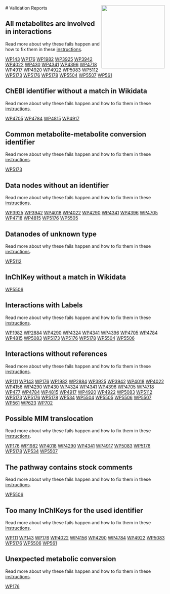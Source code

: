 <img style="float: right; width: 200px" src="https://cms-assets.nporadio.nl/npo3fm/NPO-Serious-Request-Logo-Groen-Ik-Steun-RGB.png" />
# Validation Reports

## All metabolites are involved in interactions


Read more about why these fails happen and how to fix them in these [instructions](https://www.wikipathways.org/WikiPathwaysCurator/IEMPathwayTests/allMetabolitesInteract).

[WP143](reports/WP143#all-metabolites-are-involved-in-interactions) [WP176](reports/WP176#all-metabolites-are-involved-in-interactions) [WP1982](reports/WP1982#all-metabolites-are-involved-in-interactions) [WP3925](reports/WP3925#all-metabolites-are-involved-in-interactions) [WP3942](reports/WP3942#all-metabolites-are-involved-in-interactions) [WP4022](reports/WP4022#all-metabolites-are-involved-in-interactions) [WP430](reports/WP430#all-metabolites-are-involved-in-interactions) [WP4341](reports/WP4341#all-metabolites-are-involved-in-interactions) [WP4396](reports/WP4396#all-metabolites-are-involved-in-interactions) [WP4718](reports/WP4718#all-metabolites-are-involved-in-interactions) [WP4917](reports/WP4917#all-metabolites-are-involved-in-interactions) [WP4920](reports/WP4920#all-metabolites-are-involved-in-interactions) [WP4922](reports/WP4922#all-metabolites-are-involved-in-interactions) [WP5083](reports/WP5083#all-metabolites-are-involved-in-interactions) [WP5112](reports/WP5112#all-metabolites-are-involved-in-interactions) [WP5173](reports/WP5173#all-metabolites-are-involved-in-interactions) [WP5176](reports/WP5176#all-metabolites-are-involved-in-interactions) [WP5178](reports/WP5178#all-metabolites-are-involved-in-interactions) [WP5504](reports/WP5504#all-metabolites-are-involved-in-interactions) [WP5507](reports/WP5507#all-metabolites-are-involved-in-interactions) [WP561](reports/WP561#all-metabolites-are-involved-in-interactions) 

## ChEBI identifier without a match in Wikidata


Read more about why these fails happen and how to fix them in these [instructions](https://www.wikipathways.org/WikiPathwaysCurator/WikidataTests/chebiWithoutMapping).

[WP4705](reports/WP4705#chebi-identifier-without-a-match-in-wikidata) [WP4784](reports/WP4784#chebi-identifier-without-a-match-in-wikidata) [WP4815](reports/WP4815#chebi-identifier-without-a-match-in-wikidata) [WP4917](reports/WP4917#chebi-identifier-without-a-match-in-wikidata) 

## Common metabolite-metabolite conversion identifier


Read more about why these fails happen and how to fix them in these [instructions](https://www.wikipathways.org/WikiPathwaysCurator/IEMPathwayTests/metabolicConversionIdentifiersCommon).

[WP5173](reports/WP5173#common-metabolite-metabolite-conversion-identifier) 

## Data nodes without an identifier


Read more about why these fails happen and how to fix them in these [instructions](https://www.wikipathways.org/WikiPathwaysCurator/DataNodesTests/dataNodesWithoutIdentifier).

[WP3925](reports/WP3925#data-nodes-without-an-identifier) [WP3942](reports/WP3942#data-nodes-without-an-identifier) [WP4018](reports/WP4018#data-nodes-without-an-identifier) [WP4022](reports/WP4022#data-nodes-without-an-identifier) [WP4290](reports/WP4290#data-nodes-without-an-identifier) [WP4341](reports/WP4341#data-nodes-without-an-identifier) [WP4396](reports/WP4396#data-nodes-without-an-identifier) [WP4705](reports/WP4705#data-nodes-without-an-identifier) [WP4718](reports/WP4718#data-nodes-without-an-identifier) [WP4815](reports/WP4815#data-nodes-without-an-identifier) [WP5176](reports/WP5176#data-nodes-without-an-identifier) [WP5505](reports/WP5505#data-nodes-without-an-identifier) 

## Datanodes of unknown type


Read more about why these fails happen and how to fix them in these [instructions](https://www.wikipathways.org/WikiPathwaysCurator/DataNodesTests/unknownTypes).

[WP5112](reports/WP5112#datanodes-of-unknown-type) 

## InChIKey without a match in Wikidata

[WP5506](reports/WP5506#inchikey-without-a-match-in-wikidata) 

## Interactions with Labels


Read more about why these fails happen and how to fix them in these [instructions](https://www.wikipathways.org/WikiPathwaysCurator/InteractionTests/interactionsWithLabels).

[WP1982](reports/WP1982#interactions-with-labels) [WP2884](reports/WP2884#interactions-with-labels) [WP4290](reports/WP4290#interactions-with-labels) [WP4324](reports/WP4324#interactions-with-labels) [WP4341](reports/WP4341#interactions-with-labels) [WP4396](reports/WP4396#interactions-with-labels) [WP4705](reports/WP4705#interactions-with-labels) [WP4784](reports/WP4784#interactions-with-labels) [WP4815](reports/WP4815#interactions-with-labels) [WP5083](reports/WP5083#interactions-with-labels) [WP5173](reports/WP5173#interactions-with-labels) [WP5176](reports/WP5176#interactions-with-labels) [WP5178](reports/WP5178#interactions-with-labels) [WP5504](reports/WP5504#interactions-with-labels) [WP5506](reports/WP5506#interactions-with-labels) 

## Interactions without references


Read more about why these fails happen and how to fix them in these [instructions](https://www.wikipathways.org/WikiPathwaysCurator/CovidDiseaseMapsTests/interactionsWithoutReferences).

[WP111](reports/WP111#interactions-without-references) [WP143](reports/WP143#interactions-without-references) [WP176](reports/WP176#interactions-without-references) [WP1982](reports/WP1982#interactions-without-references) [WP2884](reports/WP2884#interactions-without-references) [WP3925](reports/WP3925#interactions-without-references) [WP3942](reports/WP3942#interactions-without-references) [WP4018](reports/WP4018#interactions-without-references) [WP4022](reports/WP4022#interactions-without-references) [WP4156](reports/WP4156#interactions-without-references) [WP4290](reports/WP4290#interactions-without-references) [WP430](reports/WP430#interactions-without-references) [WP4324](reports/WP4324#interactions-without-references) [WP4341](reports/WP4341#interactions-without-references) [WP4396](reports/WP4396#interactions-without-references) [WP4705](reports/WP4705#interactions-without-references) [WP4718](reports/WP4718#interactions-without-references) [WP477](reports/WP477#interactions-without-references) [WP4784](reports/WP4784#interactions-without-references) [WP4815](reports/WP4815#interactions-without-references) [WP4917](reports/WP4917#interactions-without-references) [WP4920](reports/WP4920#interactions-without-references) [WP4922](reports/WP4922#interactions-without-references) [WP5083](reports/WP5083#interactions-without-references) [WP5112](reports/WP5112#interactions-without-references) [WP5173](reports/WP5173#interactions-without-references) [WP5176](reports/WP5176#interactions-without-references) [WP5178](reports/WP5178#interactions-without-references) [WP534](reports/WP534#interactions-without-references) [WP5504](reports/WP5504#interactions-without-references) [WP5505](reports/WP5505#interactions-without-references) [WP5506](reports/WP5506#interactions-without-references) [WP5507](reports/WP5507#interactions-without-references) [WP561](reports/WP561#interactions-without-references) [WP623](reports/WP623#interactions-without-references) [WP702](reports/WP702#interactions-without-references) 

## Possible MIM translocation


Read more about why these fails happen and how to fix them in these [instructions](https://www.wikipathways.org/WikiPathwaysCurator/InteractionTests/possibleTranslocations).

[WP176](reports/WP176#possible-mim-translocation) [WP1982](reports/WP1982#possible-mim-translocation) [WP4018](reports/WP4018#possible-mim-translocation) [WP4290](reports/WP4290#possible-mim-translocation) [WP4341](reports/WP4341#possible-mim-translocation) [WP4917](reports/WP4917#possible-mim-translocation) [WP5083](reports/WP5083#possible-mim-translocation) [WP5176](reports/WP5176#possible-mim-translocation) [WP5178](reports/WP5178#possible-mim-translocation) [WP534](reports/WP534#possible-mim-translocation) [WP5507](reports/WP5507#possible-mim-translocation) 

## The pathway contains stock comments


Read more about why these fails happen and how to fix them in these [instructions](https://www.wikipathways.org/WikiPathwaysCurator/GeneralTests/stockComments).

[WP5506](reports/WP5506#the-pathway-contains-stock-comments) 

## Too many InChIKeys for the used identifier


Read more about why these fails happen and how to fix them in these [instructions](https://www.wikipathways.org/WikiPathwaysCurator/MetabolitesTests/tooManyInChIKeys).

[WP111](reports/WP111#too-many-inchikeys-for-the-used-identifier) [WP143](reports/WP143#too-many-inchikeys-for-the-used-identifier) [WP176](reports/WP176#too-many-inchikeys-for-the-used-identifier) [WP4022](reports/WP4022#too-many-inchikeys-for-the-used-identifier) [WP4156](reports/WP4156#too-many-inchikeys-for-the-used-identifier) [WP4290](reports/WP4290#too-many-inchikeys-for-the-used-identifier) [WP4784](reports/WP4784#too-many-inchikeys-for-the-used-identifier) [WP4922](reports/WP4922#too-many-inchikeys-for-the-used-identifier) [WP5083](reports/WP5083#too-many-inchikeys-for-the-used-identifier) [WP5176](reports/WP5176#too-many-inchikeys-for-the-used-identifier) [WP5506](reports/WP5506#too-many-inchikeys-for-the-used-identifier) [WP561](reports/WP561#too-many-inchikeys-for-the-used-identifier) 

## Unexpected metabolic conversion


Read more about why these fails happen and how to fix them in these [instructions](https://www.wikipathways.org/WikiPathwaysCurator/IEMPathwayTests/metabolicConversions).

[WP176](reports/WP176#unexpected-metabolic-conversion) 

